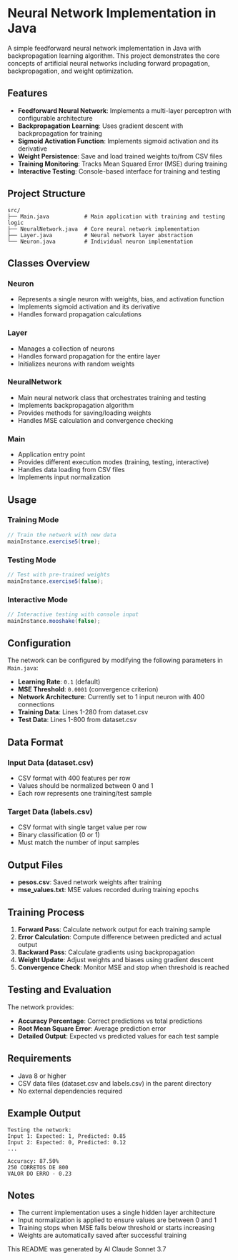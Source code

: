 # Neural Network Implementation in Java

A simple feedforward neural network implementation in Java with backpropagation learning algorithm. This project demonstrates the core concepts of artificial neural networks including forward propagation, backpropagation, and weight optimization.

## Features

- **Feedforward Neural Network**: Implements a multi-layer perceptron with configurable architecture
- **Backpropagation Learning**: Uses gradient descent with backpropagation for training
- **Sigmoid Activation Function**: Implements sigmoid activation and its derivative
- **Weight Persistence**: Save and load trained weights to/from CSV files
- **Training Monitoring**: Tracks Mean Squared Error (MSE) during training
- **Interactive Testing**: Console-based interface for training and testing

## Project Structure

```
src/
├── Main.java           # Main application with training and testing logic
├── NeuralNetwork.java  # Core neural network implementation
├── Layer.java          # Neural network layer abstraction
└── Neuron.java         # Individual neuron implementation
```

## Classes Overview

### Neuron
- Represents a single neuron with weights, bias, and activation function
- Implements sigmoid activation and its derivative
- Handles forward propagation calculations

### Layer
- Manages a collection of neurons
- Handles forward propagation for the entire layer
- Initializes neurons with random weights

### NeuralNetwork
- Main neural network class that orchestrates training and testing
- Implements backpropagation algorithm
- Provides methods for saving/loading weights
- Handles MSE calculation and convergence checking

### Main
- Application entry point
- Provides different execution modes (training, testing, interactive)
- Handles data loading from CSV files
- Implements input normalization

## Usage

### Training Mode
```java
// Train the network with new data
mainInstance.exercise5(true);
```

### Testing Mode
```java
// Test with pre-trained weights
mainInstance.exercise5(false);
```

### Interactive Mode
```java
// Interactive testing with console input
mainInstance.mooshake(false);
```

## Configuration

The network can be configured by modifying the following parameters in `Main.java`:

- **Learning Rate**: `0.1` (default)
- **MSE Threshold**: `0.0001` (convergence criterion)
- **Network Architecture**: Currently set to 1 input neuron with 400 connections
- **Training Data**: Lines 1-280 from dataset.csv
- **Test Data**: Lines 1-800 from dataset.csv

## Data Format

### Input Data (dataset.csv)
- CSV format with 400 features per row
- Values should be normalized between 0 and 1
- Each row represents one training/test sample

### Target Data (labels.csv)
- CSV format with single target value per row
- Binary classification (0 or 1)
- Must match the number of input samples

## Output Files

- **pesos.csv**: Saved network weights after training
- **mse_values.txt**: MSE values recorded during training epochs

## Training Process

1. **Forward Pass**: Calculate network output for each training sample
2. **Error Calculation**: Compute difference between predicted and actual output
3. **Backward Pass**: Calculate gradients using backpropagation
4. **Weight Update**: Adjust weights and biases using gradient descent
5. **Convergence Check**: Monitor MSE and stop when threshold is reached

## Testing and Evaluation

The network provides:
- **Accuracy Percentage**: Correct predictions vs total predictions
- **Root Mean Square Error**: Average prediction error
- **Detailed Output**: Expected vs predicted values for each test sample

## Requirements

- Java 8 or higher
- CSV data files (dataset.csv and labels.csv) in the parent directory
- No external dependencies required

## Example Output

```
Testing the network:
Input 1: Expected: 1, Predicted: 0.85
Input 2: Expected: 0, Predicted: 0.12
...

Accuracy: 87.50%
250 CORRETOS DE 800
VALOR DO ERRO - 0.23
```

## Notes

- The current implementation uses a single hidden layer architecture
- Input normalization is applied to ensure values are between 0 and 1
- Training stops when MSE falls below threshold or starts increasing
- Weights are automatically saved after successful training

This README was generated by AI Claude Sonnet 3.7

